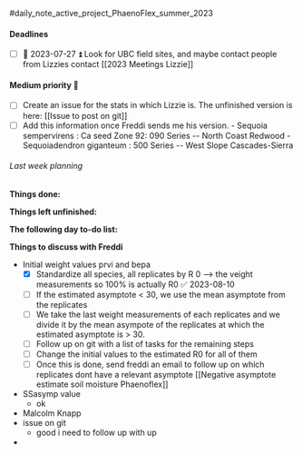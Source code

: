 #daily_note_active_project_PhaenoFlex_summer_2023

#### Deadlines
- [ ] 📅 2023-07-27 ⏫ Look for UBC field sites, and maybe contact people from Lizzies contact [[2023 Meetings Lizzie]]


#### Medium priority 🔼
- [ ] Create an issue for the stats in which Lizzie is. The unfinished version is here: [[Issue to post on git]]
- [ ] Add this information once Freddi sends me his version.
		- Sequoia sempervirens : Ca seed Zone 92: 090 Series -- North Coast Redwood
		- Sequoiadendron giganteum : 500 Series -- West Slope Cascades-Sierra

###### Last week planning 



**Things done:** 

**Things left unfinished:**

**The following day to-do list:**

**Things to discuss with Freddi**
- Initial weight values prvi and bepa
	- [x] Standardize all species, all replicates by R 0 --> the veight measurements so 100% is actually R0 ✅ 2023-08-10
	- [ ]  If the estimated asymptote < 30, we use the mean asymptote from the replicates
	- [ ] We take the last weight measurements of each replicates and we divide it by the mean asympote of the replicates at which the estimated asymptote is > 30. 
	- [ ] Follow up on git with a list of tasks for the remaining steps
	- [ ] Change the initial values to the estimated R0 for all of them
	- [ ] Once this is done, send freddi an email to follow up on which replicates dont have a relevant asymptote [[Negative asymptote estimate soil moisture Phaenoflex]]
- SSasymp value
	- ok
- Malcolm Knapp
- issue on git
	- good i need to follow up with up
- 
